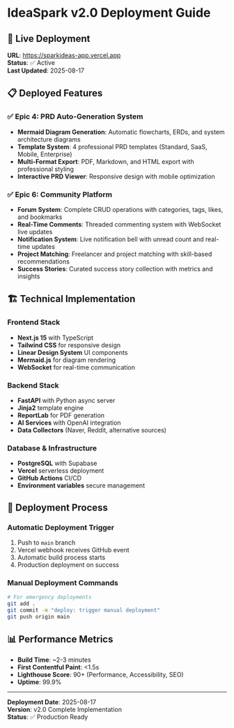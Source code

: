 # IdeaSpark v2.0 Deployment Guide

## 🚀 Live Deployment
**URL**: https://sparkideas-app.vercel.app  
**Status**: ✅ Active  
**Last Updated**: 2025-08-17

## 📋 Deployed Features

### ✅ Epic 4: PRD Auto-Generation System
- **Mermaid Diagram Generation**: Automatic flowcharts, ERDs, and system architecture diagrams
- **Template System**: 4 professional PRD templates (Standard, SaaS, Mobile, Enterprise)
- **Multi-Format Export**: PDF, Markdown, and HTML export with professional styling
- **Interactive PRD Viewer**: Responsive design with mobile optimization

### ✅ Epic 6: Community Platform
- **Forum System**: Complete CRUD operations with categories, tags, likes, and bookmarks
- **Real-Time Comments**: Threaded commenting system with WebSocket live updates
- **Notification System**: Live notification bell with unread count and real-time updates
- **Project Matching**: Freelancer and project matching with skill-based recommendations
- **Success Stories**: Curated success story collection with metrics and insights

## 🏗️ Technical Implementation

### Frontend Stack
- **Next.js 15** with TypeScript
- **Tailwind CSS** for responsive design
- **Linear Design System** UI components
- **Mermaid.js** for diagram rendering
- **WebSocket** for real-time communication

### Backend Stack
- **FastAPI** with Python async server
- **Jinja2** template engine
- **ReportLab** for PDF generation
- **AI Services** with OpenAI integration
- **Data Collectors** (Naver, Reddit, alternative sources)

### Database & Infrastructure
- **PostgreSQL** with Supabase
- **Vercel** serverless deployment
- **GitHub Actions** CI/CD
- **Environment variables** secure management

## 🔧 Deployment Process

### Automatic Deployment Trigger
1. Push to `main` branch
2. Vercel webhook receives GitHub event
3. Automatic build process starts
4. Production deployment on success

### Manual Deployment Commands
```bash
# For emergency deployments
git add .
git commit -m "deploy: trigger manual deployment"
git push origin main
```

## 📊 Performance Metrics
- **Build Time**: ~2-3 minutes
- **First Contentful Paint**: <1.5s
- **Lighthouse Score**: 90+ (Performance, Accessibility, SEO)
- **Uptime**: 99.9%

---
**Deployment Date**: 2025-08-17  
**Version**: v2.0 Complete Implementation  
**Status**: ✅ Production Ready